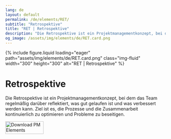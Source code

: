 ```yaml
---
lang: de
layout: default
permalink: /de/elements/RET/
subtitle: "Retrospektive"
title: "RET | Retrospektive"
description: "Die Retrospektive ist ein Projektmanagementkonzept, bei dem das Team regelmäßig darüber reflektiert, was gut gelaufen ist und was verbessert werden kann. Ziel ist es, die Prozesse und die Zusammenarbeit kontinuierlich zu optimieren und Probleme zu beseitigen."
og_image: /assets/img/elements/de/RET.card.png
---
```


{% include figure.liquid loading="eager" path="assets/img/elements/de/RET.card.png" class="img-fluid" width="300" height="300" alt="RET | Retrospektive" %}

# Retrospektive

Die Retrospektive ist ein Projektmanagementkonzept, bei dem das Team regelmäßig darüber reflektiert, was gut gelaufen ist und was verbessert werden kann. Ziel ist es, die Prozesse und die Zusammenarbeit kontinuierlich zu optimieren und Probleme zu beseitigen.

<a href="https://apps.apple.com/app/apple-store/id6738084498?pt=127441684&ct=website&mt=8">
  <img src="{{ "assets/img/en/appstore.png" | relative_url }}" width="120" height="40" alt="Download PM Elements">
</a>
